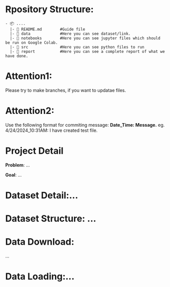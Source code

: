 

# Rpository Structure:
```
- 📦 ....
  |- 📄 README.md        #Guide file
  |- 📂 data             #Here you can see dataset/link.
  |- 📂 notebooks        #Here you can see jupyter files which should be run on Google Colab.
  |- 📂 src              #Here you can see python files to run
  |- 📂 report           #Here you can see a complete report of what we have done.
```

# Attention1:
Please try to make branches, if you want to updatae files. 

# Attention2:
Use the following format for commiting message:
**Date_Time: Message.**
eg. 4/24/2024_10:31AM: I have created test file.

# Project Detail

**Problem**: ... 

**Goal**: ...

# Dataset Detail:...

# Dataset Structure: ...


# Data Download:
...

# Data Loading:... 






